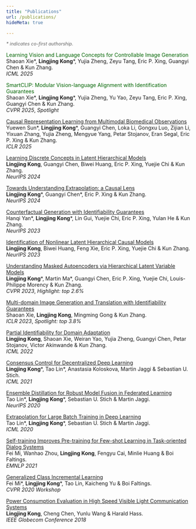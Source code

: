 ```yaml
---
title: "Publications" 
url: /publications/
hideMeta: true

---
```


<!-- Add the note at the top with smaller font and subdued color -->
<p style="font-size: 0.9em; color: #666; margin-bottom: 1em;">
  <em>* indicates co-first authorship.</em>
</p>


<!-- <span style="color: darkgreen">Causal Representation Learning from Multimodal Biological Observations</span>  
Yuewen Sun*, **Lingjing Kong***, Guangyi Chen, Loka Li, Gongxu Luo, Zijian Li, Yixuan Zhang, Yujia Zheng, Mengyue Yang, Petar Stojanov, Eran Segal, Eric P. Xing & Kun Zhang.  
_Preprint_


<span style="color: darkgreen">A Modular Approach to Adjust Deep Neural Networks for Performativity</span>  
Berker Demirel*, **Lingjing Kong***, Kun Zhang, Theofanis Karaletsos, Celestine Mendler-Dünner & Francesco Locatello.  
_Preprint_ -->

<span style="color: darkgreen">Learning Vision and Language Concepts for Controllable Image Generation</span>  
Shaoan Xie*, **Lingjing Kong***, Yujia Zheng, Zeyu Tang, Eric P. Xing, Guangyi Chen & Kun Zhang.  
_ICML 2025_

<span style="color: darkgreen">SmartCLIP: Modular Vision-language Alignment with Identification Guarantees</span>  
Shaoan Xie*, **Lingjing Kong***, Yujia Zheng, Yu Yao, Zeyu Tang, Eric P. Xing, Guangyi Chen & Kun Zhang.  
_CVPR 2025_, _Spotlight_

<span style="color: darkgreen">[Causal Representation Learning from Multimodal Biomedical Observations](https://arxiv.org/abs/2411.06518)</span>  
Yuewen Sun*, **Lingjing Kong***, Guangyi Chen, Loka Li, Gongxu Luo, Zijian Li, Yixuan Zhang, Yujia Zheng, Mengyue Yang, Petar Stojanov, Eran Segal, Eric P. Xing & Kun Zhang.  
_ICLR 2025_

<span style="color: darkgreen">[Learning Discrete Concepts in Latent Hierarchical Models](https://arxiv.org/abs/2406.00519)</span>  
**Lingjing Kong**, Guangyi Chen, Biwei Huang, Eric P. Xing, Yuejie Chi & Kun Zhang.  
_NeurIPS 2024_


<span style="color: darkgreen">[Towards Understanding Extrapolation: a Causal Lens](https://arxiv.org/abs/2501.09163)</span>  
**Lingjing Kong***, Guangyi Chen*, Eric P. Xing & Kun Zhang.  
_NeurIPS 2024_


<span style="color: darkgreen">[Counterfactual Generation with Identifiability Guarantees](https://arxiv.org/abs/2402.15309)</span>  
Hanqi Yan*, **Lingjing Kong***, Lin Gui, Yuejie Chi, Eric P. Xing, Yulan He & Kun Zhang.  
_NeurIPS 2023_



<span style="color: darkgreen">[Identification of Nonlinear Latent Hierarchical Causal Models](https://arxiv.org/abs/2306.07916)</span>  
**Lingjing Kong**, Biwei Huang, Feng Xie, Eric P. Xing, Yuejie Chi & Kun Zhang.  
_NeurIPS 2023_



<span style="color: darkgreen">[Understanding Masked Autoencoders via Hierarchical Latent Variable Models](https://arxiv.org/abs/2306.04898)</span>  
**Lingjing Kong***, Martin Ma*, Guangyi Chen, Eric P. Xing, Yuejie Chi, Louis-Philippe Morency & Kun Zhang.  
_CVPR 2023_, _Highlight: top 2.6%_



<span style="color: darkgreen">[Multi-domain Image Generation and Translation with Identifiability Guarantees](https://openreview.net/pdf?id=U2g8OGONA_V)</span>  
Shaoan Xie, **Lingjing Kong**, Mingming Gong & Kun Zhang.  
_ICLR 2023_, _Spotlight: top 3.8%_



<span style="color: darkgreen">[Partial Identifiability for Domain Adaptation](https://arxiv.org/abs/2306.06510)</span>  
**Lingjing Kong**, Shaoan Xie, Weiran Yao, Yujia Zheng, Guangyi Chen, Petar Stojanov, Victor Akinwande & Kun Zhang.  
_ICML 2022_



<span style="color: darkgreen">[Consensus Control for Decentralized Deep Learning](https://arxiv.org/abs/2102.04828)</span>  
**Lingjing Kong***, Tao Lin*, Anastasia Koloskova, Martin Jaggi & Sebastian U. Stich.  
_ICML 2021_



<span style="color: darkgreen">[Ensemble Distillation for Robust Model Fusion in Federated Learning](https://arxiv.org/abs/2006.07242)</span>  
Tao Lin*, **Lingjing Kong***, Sebastian U. Stich & Martin Jaggi.  
_NeurIPS 2020_



<span style="color: darkgreen">[Extrapolation for Large Batch Training in Deep Learning](https://arxiv.org/abs/2006.05720)</span>  
Tao Lin*, **Lingjing Kong***, Sebastian U. Stich & Martin Jaggi.  
_ICML 2020_



<span style="color: darkgreen">[Self-training Improves Pre-training for Few-shot Learning in Task-oriented Dialog Systems](https://arxiv.org/abs/2108.12589)</span>  
Fei Mi, Wanhao Zhou, **Lingjing Kong**, Fengyu Cai, Minlie Huang & Boi Faltings.  
_EMNLP 2021_



<span style="color: darkgreen">[Generalized Class Incremental Learning](https://openaccess.thecvf.com/content_CVPRW_2020/papers/w15/Mi_Generalized_Class_Incremental_Learning_CVPRW_2020_paper.pdf)</span>  
Fei Mi*, **Lingjing Kong***, Tao Lin, Kaicheng Yu & Boi Faltings.  
_CVPR 2020 Workshop_



<span style="color: darkgreen">[Power Consumption Evaluation in High Speed Visible Light Communication Systems](https://ieeexplore.ieee.org/document/8647711)</span>  
**Lingjing Kong**, Cheng Chen, Yunlu Wang & Harald Hass.  
_IEEE Globecom Conference 2018_


